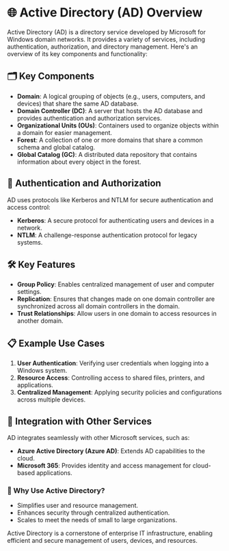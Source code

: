# 🌐 Active Directory (AD) Overview

Active Directory (AD) is a directory service developed by Microsoft for Windows domain networks. It provides a variety of services, including authentication, authorization, and directory management. Here's an overview of its key components and functionality:

## 🗂️ Key Components

- **Domain**: A logical grouping of objects (e.g., users, computers, and devices) that share the same AD database.
- **Domain Controller (DC)**: A server that hosts the AD database and provides authentication and authorization services.
- **Organizational Units (OUs)**: Containers used to organize objects within a domain for easier management.
- **Forest**: A collection of one or more domains that share a common schema and global catalog.
- **Global Catalog (GC)**: A distributed data repository that contains information about every object in the forest.

## 🔑 Authentication and Authorization

AD uses protocols like Kerberos and NTLM for secure authentication and access control:

- **Kerberos**: A secure protocol for authenticating users and devices in a network.
- **NTLM**: A challenge-response authentication protocol for legacy systems.

## 🛠️ Key Features

- **Group Policy**: Enables centralized management of user and computer settings.
- **Replication**: Ensures that changes made on one domain controller are synchronized across all domain controllers in the domain.
- **Trust Relationships**: Allow users in one domain to access resources in another domain.

## 📋 Example Use Cases

1. **User Authentication**: Verifying user credentials when logging into a Windows system.
2. **Resource Access**: Controlling access to shared files, printers, and applications.
3. **Centralized Management**: Applying security policies and configurations across multiple devices.

## 🧩 Integration with Other Services

AD integrates seamlessly with other Microsoft services, such as:

- **Azure Active Directory (Azure AD)**: Extends AD capabilities to the cloud.
- **Microsoft 365**: Provides identity and access management for cloud-based applications.

### 🚀 Why Use Active Directory?

- Simplifies user and resource management.
- Enhances security through centralized authentication.
- Scales to meet the needs of small to large organizations.

Active Directory is a cornerstone of enterprise IT infrastructure, enabling efficient and secure management of users, devices, and resources.
